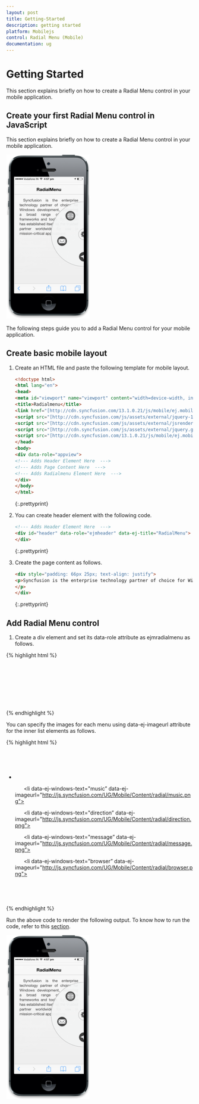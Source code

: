```yaml
---
layout: post
title: Getting-Started
description: getting started
platform: Mobilejs
control: Radial Menu (Mobile)
documentation: ug
---
```


# Getting Started

This section explains briefly on how to create a Radial Menu control in your mobile application.

## Create your first Radial Menu control in JavaScript

This section explains briefly on how to create a Radial Menu control in your mobile application.

![](Getting-Started_images/Getting-Started_img1.png)


The following steps guide you to add a Radial Menu control for your mobile application.

## Create basic mobile layout

1. Create an HTML file and paste the following template for mobile layout.     

   ~~~ html
   <!doctype html>
   <html lang="en">
   <head>
   <meta id="viewport" name="viewport" content="width=device-width, initial-scale=1.0,maximum-scale=1.0, user-scalable=no" />
   <title>Radialmenu</title>
   <link href="[http://cdn.syncfusion.com/13.1.0.21/js/mobile/ej.mobile.all.min.css”](http://cdn.syncfusion.com/13.1.0.21/js/mobile/ej.mobile.all.min.css) rel="stylesheet" />
   <script src="[http://cdn.syncfusion.com/js/assets/external/jquery-1.10.2.min.js](http://cdn.syncfusion.com/js/assets/external/jquery-1.10.2.min.js)"></script>
   <script src="[http://cdn.syncfusion.com/js/assets/external/jsrender.min.js](http://cdn.syncfusion.com/js/assets/external/jsrender.min.js)"></script>
   <script src="[http://cdn.syncfusion.com/js/assets/external/jquery.globalize.min.js](http://cdn.syncfusion.com/js/assets/external/jquery.globalize.min.js)"></script>
   <script src="[http://cdn.syncfusion.com/13.1.0.21/js/mobile/ej.mobile.all.min.js](http://cdn.syncfusion.com/13.1.0.21/js/mobile/ej.mobile.all.min.js)"></script>
   </head>
   <body>
   <div data-role="appview">
   <!--- Adds Header Element Here  --->
   <!--- Adds Page Content Here  --->
   <!--- Adds Radialmenu Element Here  --->
   </div>
   </body>
   </html>
   ~~~ 
   {:.prettyprint}



2. You can create header element with the following code.

   ~~~ html
   <!--- Adds Header Element Here  --->
   <div id="header" data-role="ejmheader" data-ej-title="RadialMenu">
   </div>          
   ~~~ 
   {:.prettyprint}


3. Create the page content as follows.

   ~~~ html
   <div style="padding: 66px 25px; text-align: justify">
   <p>Syncfusion is the enterprise technology partner of choice for Windows development, delivering a broad range of software frameworks and tools. Syncfusion has established itself as the trusted partner worldwide for use in mission-critical applications.
   </p>
   </div>
   ~~~
   {:.prettyprint}

## Add Radial Menu control

1. Create a div element and set its data-role attribute as ejmradialmenu as follows.

{% highlight html %}

<div id="defaultradialmenu" data-role="ejmradialmenu">

     <ul>

          <!--- Add Menu Items Here  --->

     </ul>

</div>  

{% endhighlight %}

You can specify the images for each menu using data-ej-imageurl attribute for the inner list elements as follows. 

{% highlight html %}

<div id="defaultradialmenu" data-role="ejmradialmenu">

  <ul>

      <li data-ej-windows-text="google" data-ej-imageurl="http://js.syncfusion.com/UG/Mobile/Content/radial/google.png"></li>

      <li data-ej-windows-text="music” data-ej-imageurl="http://js.syncfusion.com/UG/Mobile/Content/radial/music.png"></li>

      <li data-ej-windows-text="direction” data-ej-imageurl="http://js.syncfusion.com/UG/Mobile/Content/radial/direction.png"></li>

      <li data-ej-windows-text="message” data-ej-imageurl="http://js.syncfusion.com/UG/Mobile/Content/radial/message.png"></li>

      <li data-ej-windows-text="browser” data-ej-imageurl="http://js.syncfusion.com/UG/Mobile/Content/radial/browser.png"></li>

   </ul>      

</div>



{% endhighlight %}

Run the above code to render the following output. To know how to run the code, refer to this [section](http://docs.syncfusion.com/js).

![](Getting-Started_images/Getting-Started_img2.png)



